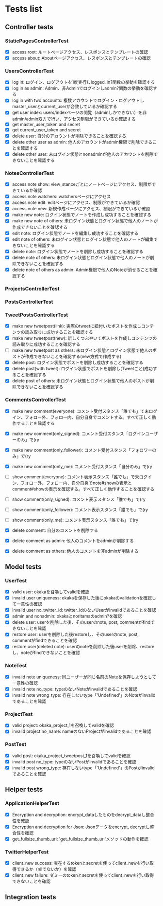 # Tests list

## Controller tests

### StaticPagesControllerTest

- [x] access root: ルートページアクセス、レスポンスとテンプレートの確認
- [x] access about: Aboutページアクセス、レスポンスとテンプレートの確認

### UsersControllerTest

- [x] log in: ログイン、ログアウトを1度実行しlogged_in?関数の挙動を確認する
- [x] log in as admin: Admin、非Adminでログインしadmin?関数の挙動を確認する
- [x] log in with two accounts: 複数アカウントでログイン・ログアウトしmaster_userとcurrent_userが合致しているか確認する
- [x] get user index: users/indexページの閲覧（adminしかできない）を非admin/admin双方で行い、アクセス制限ができているか確認する
- [x] get master_user_token and secret
- [x] get current_user_token and secret
- [x] delete user: 自分のアカウントが削除できることを確認する
- [x] delete other user as admin: 他人のアカウントがadmin権限で削除できることを確認する
- [x] delete other user: 未ログイン状態とnonadminが他人のアカウントを削除できないことを確認する

### NotesControllerTest

- [x] access note show: view_stanceごとにノートページにアクセス、制限ができているか確認
- [x] access note watchers: watchersページにアクセス
- [x] access note edit: editページにアクセス、制限ができているか確認
- [x] access note new: 新規作成ページにアクセス、制限ができているか確認
- [x] make new note: ログイン状態でノートを作成し成功することを確認する
- [x] make new note of others: 未ログイン状態とログイン状態で他人のノートが作成できないことを確認する
- [x] edit note: ログイン状態でノートを編集し成功することを確認する
- [x] edit note of others: 未ログイン状態とログイン状態で他人のノートが編集できないことを確認する
- [x] delete note: ログイン状態でノートを削除し成功することを確認する
- [x] delete note of others: 未ログイン状態とログイン状態で他人のノートが削除できないことを確認する
- [x] delete note of others as admin: Admin権限で他人のNoteが消せることを確認する

### ProjectsControllerTest

### PostsControllerTest

### TweetPostsControllerTest

- [x] make new tweetpost(link): 実際のtweetに紐付いたポストを作成しコンテンツの読み取りに成功することを確認する
- [x] make new tweetpost(new): 新しくつぶやいてポストを作成しコンテンツの読み取りに成功することを確認する
- [ ] make new tweetpost as others: 未ログイン状態とログイン状態で他人のポストが作成できないことを確認する(new方式で作成する)
- [x] delete post: ログイン状態でポストを削除し成功することを確認する
- [x] delete post(with tweet): ログイン状態でポストを削除し(Tweetごと)成功することを確認する
- [x] delete post of others: 未ログイン状態とログイン状態で他人のポストが削除できないことを確認する

### CommentsControllerTest

- [x] make new comment(everyone): コメント受付スタンス「誰でも」で未ログイン、フォロー外、フォロー内、自分自身でコメントする。すべて正しく動作することを確認する
- [x] make new comment(only_signed): コメント受付スタンス「ログインユーザーのみ」で(ry
- [x] make new comment(only_follower): コメント受付スタンス「フォロワーのみ」で(ry
- [x] make new comment(only_me): コメント受付スタンス「自分のみ」で(ry

- [ ] show comment(everyone): コメント表示スタンス「誰でも」で未ログイン、フォロー外、フォロー内、自分自身でnote#showの表示とcomment#showの表示を確認する。すべて正しく動作することを確認する
- [ ] show comment(only_signed): コメント表示スタンス「誰でも」で(ry
- [ ] show comment(only_follower): コメント表示スタンス「誰でも」で(ry
- [ ] show comment(only_me): コメント表示スタンス「誰でも」で(ry

- [x] delete comment: 自分のコメントを削除する
- [x] delete comment as admin: 他人のコメントをadminが削除する
- [x] delete comment as others: 他人のコメントを非adminが削除する

## Model tests

### UserTest

- [x] valid user: okakaを召喚してvalidを確認
- [x] invalid user uniqueness: okakaを保存した後にokakaのvalidationを確認して一意性の確認
- [x] invalid user no_twitter_id: twitter_idのないUserがinvalidであることを確認
- [x] admin and nonadmin: okakaとnoritamaのadmin?を確認
- [x] delete user: userを削除した後、そのuserのnote, post, commentがfindできないことを確認
- [x] restore user: userを削除した後restoreし、そのuserのnote, post, commentがfindできることを確認
- [x] restore user(deleted note): userのnoteを削除した後userを削除、restoreし、noteがfindできないことを確認

### NoteTest

- [x] invalid note uniqueness: 同ユーザーが同じ名前のNoteを保存しようとして一意性の確認
- [x] invalid note no_type: typeのないNoteがinvalidであることを確認
- [x] invalid note wrong_type: 存在しないtype「'Undefined'」のNoteがinvalidであることを確認

### ProjectTest

- [x] valid project: okaka_project_1を召喚してvalidを確認
- [x] invalid project no_name: nameのないProjectがinvalidであることを確認

### PostTest

- [x] valid post: okaka_project_tweetpost_1を召喚してvalidを確認
- [x] invalid post no_type: typeのないPostがinvalidであることを確認
- [x] invalid post wrong_type: 存在しないtype「'Undefined'」のPostがinvalidであることを確認

## Helper tests

### ApplicationHelperTest

- [x] Encryption and decryption: encrypt_dataしたものをdecrypt_dataし整合性を確認
- [x] Encryption and decryption for Json: Jsonデータをencrypt, decryptし整合性を確認
- [x] get_fullsize_thumb_uri: 'get_fullsize_thumb_uri'メソッドの動作を確認

### TwitterHelperTest

- [x] client_new success: 実在するtokenとsecretを使ってclient_newを行い取得できるか（nilでないか）を確認
- [x] client_new failure: ダミーのtokenとsecretを使ってclient_newを行い取得できないことを確認

## Integration tests
